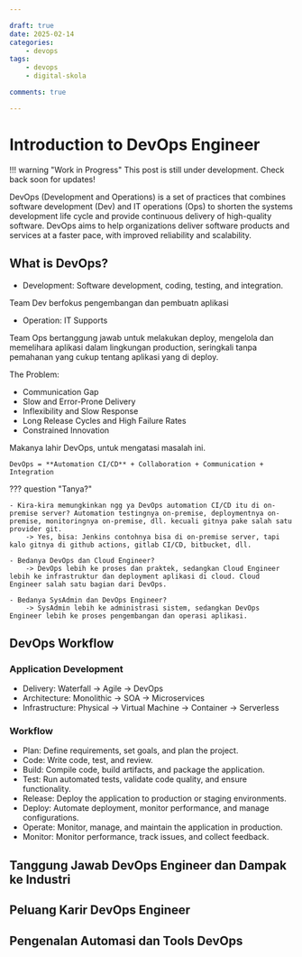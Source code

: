 ```yaml
---

draft: true 
date: 2025-02-14
categories:
    - devops
tags:
    - devops
    - digital-skola

comments: true

---
```


# Introduction to DevOps Engineer

!!! warning "Work in Progress"
    This post is still under development. Check back soon for updates!

DevOps (Development and Operations) is a set of practices that combines software development (Dev) and IT operations (Ops) to shorten the systems development life cycle and provide continuous delivery of high-quality software. DevOps aims to help organizations deliver software products and services at a faster pace, with improved reliability and scalability.

<!-- more -->

## What is DevOps?

- Development: Software development, coding, testing, and integration.

Team Dev berfokus pengembangan dan pembuatn aplikasi

- Operation: IT Supports

Team Ops bertanggung jawab untuk melakukan deploy, mengelola dan memelihara aplikasi dalam lingkungan production, seringkali tanpa pemahanan yang cukup tentang aplikasi yang di deploy.

The Problem:
- Communication Gap
- Slow and Error-Prone Delivery
- Inflexibility and Slow Response
- Long Release Cycles and High Failure Rates
- Constrained Innovation

Makanya lahir DevOps, untuk mengatasi masalah ini.
    
    DevOps = **Automation CI/CD** + Collaboration + Communication + Integration

??? question "Tanya?"

    - Kira-kira memungkinkan ngg ya DevOps automation CI/CD itu di on-premise server? Automation testingnya on-premise, deploymentnya on-premise, monitoringnya on-premise, dll. kecuali gitnya pake salah satu provider git. 
        -> Yes, bisa: Jenkins contohnya bisa di on-premise server, tapi kalo gitnya di github actions, gitlab CI/CD, bitbucket, dll.
    
    - Bedanya DevOps dan Cloud Engineer?
        -> DevOps lebih ke proses dan praktek, sedangkan Cloud Engineer lebih ke infrastruktur dan deployment aplikasi di cloud. Cloud Engineer salah satu bagian dari DevOps.

    - Bedanya SysAdmin dan DevOps Engineer?
        -> SysAdmin lebih ke administrasi sistem, sedangkan DevOps Engineer lebih ke proses pengembangan dan operasi aplikasi.



## DevOps Workflow

### Application Development
- Delivery: Waterfall -> Agile -> DevOps
- Architecture: Monolithic -> SOA -> Microservices
- Infrastructure: Physical -> Virtual Machine -> Container -> Serverless

### Workflow

- Plan: Define requirements, set goals, and plan the project.
- Code: Write code, test, and review.
- Build: Compile code, build artifacts, and package the application.
- Test: Run automated tests, validate code quality, and ensure functionality.
- Release: Deploy the application to production or staging environments.
- Deploy: Automate deployment, monitor performance, and manage configurations.
- Operate: Monitor, manage, and maintain the application in production.
- Monitor: Monitor performance, track issues, and collect feedback.


## Tanggung Jawab DevOps Engineer dan Dampak ke Industri

## Peluang Karir DevOps Engineer

## Pengenalan Automasi dan Tools DevOps